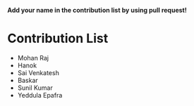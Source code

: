 **Add your name in the contribution list by using pull request!**
# Contribution List
- Mohan Raj
- Hanok
- Sai Venkatesh
- Baskar
- Sunil Kumar
- Yeddula Epafra
